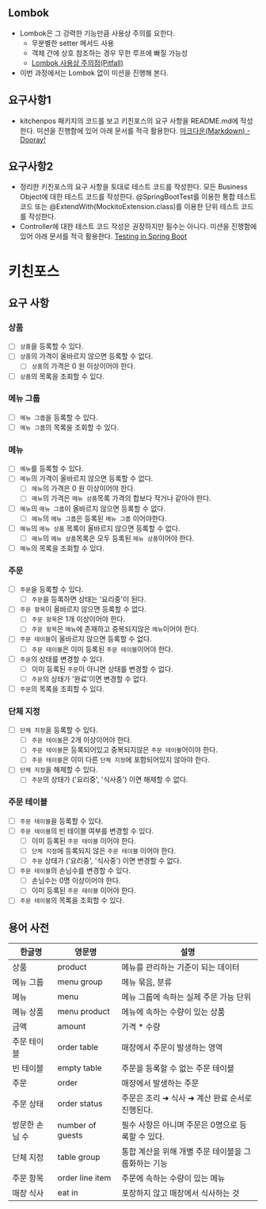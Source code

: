 ## Lombok
- Lombok은 그 강력한 기능만큼 사용상 주의를 요한다.
    - 무분별한 setter 메서드 사용
    - 객체 간에 상호 참조하는 경우 무한 루프에 빠질 가능성
    - [Lombok 사용상 주의점(Pitfall)](https://dooray.com/htmls/guides/markdown_ko_KR.html)
- 이번 과정에서는 Lombok 없이 미션을 진행해 본다.

## 요구사항1
- kitchenpos 패키지의 코드를 보고 키친포스의 요구 사항을 README.md에 작성한다. 미션을 진행함에 있어 아래 문서를 적극 활용한다.
[마크다운(Markdown) - Dooray!](https://dooray.com/htmls/guides/markdown_ko_KR.html)

## 요구사항2
- 정리한 키친포스의 요구 사항을 토대로 테스트 코드를 작성한다. 모든 Business Object에 대한 테스트 코드를 작성한다. @SpringBootTest를 이용한 통합 테스트 코드 또는 @ExtendWith(MockitoExtension.class)를 이용한 단위 테스트 코드를 작성한다.
- Controller에 대한 테스트 코드 작성은 권장하지만 필수는 아니다. 미션을 진행함에 있어 아래 문서를 적극 활용한다.
[Testing in Spring Boot](https://www.baeldung.com/spring-boot-testing)

# 키친포스

## 요구 사항

### 상품
- [ ] ```상품```을 등록할 수 있다.
- [ ] ```상품```의 가격이 올바르지 않으면 등록할 수 없다.
    - [ ] ```상품```의 가격은 0 원 이상이어야 한다.
- [ ] ```상품```의 목록을 조회할 수 있다.

### 메뉴 그룹
- [ ] ```메뉴 그룹```을 등록할 수 있다.
- [ ] ```메뉴 그룹```의 목록을 조회할 수 있다.

### 메뉴
- [ ] ```메뉴```를 등록할 수 있다.
- [ ] ```메뉴```의 가격이 올바르지 않으면 등록할 수 없다.
    - [ ] ```메뉴```의 가격은 0 원 이상이어야 한다.
    - [ ] ```메뉴```의 가격은 ```메뉴 상품```목록 가격의 합보다 작거나 같아야 한다.
- [ ] ```메뉴```의 ```메뉴 그룹```이 올바르지 않으면 등록할 수 없다.
    - [ ] ```메뉴```의 ```메뉴 그룹```은 등록된 ```메뉴 그룹``` 이어야한다.
- [ ] ```메뉴```의 ```메뉴 상품``` 목록이 올바르지 않으면 등록할 수 없다.
    - [ ] ```메뉴```의 ```메뉴 상품```목록은 모두 등록된 ```메뉴 상품```이어야 한다.
- [ ] ```메뉴```의 목록을 조회할 수 있다.

### 주문
- [ ] ```주문```을 등록할 수 있다.
    - [ ] ```주문```을 등록하면 상태는 '요리중'이 된다.
- [ ] ```주문 항목```이 올바르지 않으면 등록할 수 없다.
    - [ ] ```주문 항목```은 1개 이상이어야 한다.
    - [ ] ```주문 항목```은 ```메뉴```에 존재하고 중복되지않은 ```메뉴```이어야 한다.
- [ ] ```주문 테이블```이 올바르지 않으면 등록할 수 없다.
    - [ ] ```주문 테이블```은 이미 등록된 ```주문 테이블```이어야 한다.
- [ ] ```주문```의 상태를 변경할 수 있다.
    - [ ] 이미 등록된 ```주문```이 아니면 상태를 변경할 수 없다.
    - [ ] ```주문```의 상태가 '완료'이면 변경할 수 없다.
- [ ] ```주문```의 목록을 조회할 수 있다.

### 단체 지정
- [ ] ```단체 지정```을 등록할 수 있다.
    - [ ] ```주문 테이블```은 2개 이상이어야 한다.
    - [ ] ```주문 테이블```은 등록되어있고 중복되지않은 ```주문 테이블```어이야 한다.
    - [ ] ```주문 테이블```은 이미 다른 ```단체 지정```에 포함되어있지 않아야 한다.
- [ ] ```단체 지정```을 해제할 수 있다.
    - [ ] ```주문```의 상태가 ('요리중', '식사중') 이면 해제할 수 없다.

### 주문 테이블
- [ ] ```주문 테이블```을 등록할 수 있다.
- [ ] ```주문 테이블```의 빈 테이블 여부를 변경할 수 있다.
    - [ ] 이미 등록된 ```주문 테이블``` 이어야 한다.
    - [ ] ```단체 지정```에 등록되지 않은 ```주문 테이블``` 이어야 한다.
    - [ ] ```주문``` 상태가 ('요리중', '식사중') 이면 변경할 수 없다.
- [ ] ```주문 테이블```의 손님수를 변경할 수 있다.
    - [ ] 손님수는 0명 이상이어야 한다.
    - [ ] 이미 등록된 ```주문 테이블``` 이어야 한다.
- [ ] ```주문 테이블```의 목록을 조회할 수 있다.
  
## 용어 사전

| 한글명 | 영문명 | 설명 |
| --- | --- | --- |
| 상품 | product | 메뉴를 관리하는 기준이 되는 데이터 |
| 메뉴 그룹 | menu group | 메뉴 묶음, 분류 |
| 메뉴 | menu | 메뉴 그룹에 속하는 실제 주문 가능 단위 |
| 메뉴 상품 | menu product | 메뉴에 속하는 수량이 있는 상품 |
| 금액 | amount | 가격 * 수량 |
| 주문 테이블 | order table | 매장에서 주문이 발생하는 영역 |
| 빈 테이블 | empty table | 주문을 등록할 수 없는 주문 테이블 |
| 주문 | order | 매장에서 발생하는 주문 |
| 주문 상태 | order status | 주문은 조리 ➜ 식사 ➜ 계산 완료 순서로 진행된다. |
| 방문한 손님 수 | number of guests | 필수 사항은 아니며 주문은 0명으로 등록할 수 있다. |
| 단체 지정 | table group | 통합 계산을 위해 개별 주문 테이블을 그룹화하는 기능 |
| 주문 항목 | order line item | 주문에 속하는 수량이 있는 메뉴 |
| 매장 식사 | eat in | 포장하지 않고 매장에서 식사하는 것 |
